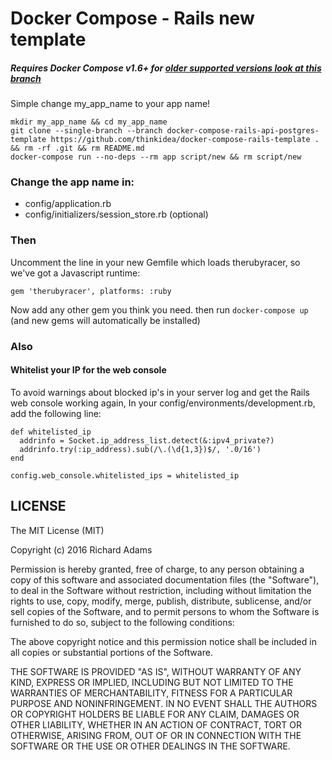 # Docker Compose - Rails new template

##### Requires Docker Compose v1.6+ for [older supported versions look at this branch](https://github.com/madwire/docker-compose-rails-template/tree/docker-compose-yml-version-1)

Simple change my_app_name to your app name!

```
mkdir my_app_name && cd my_app_name
git clone --single-branch --branch docker-compose-rails-api-postgres-template https://github.com/thinkidea/docker-compose-rails-template . && rm -rf .git && rm README.md
docker-compose run --no-deps --rm app script/new && rm script/new
```

### Change the app name in:

- config/application.rb
- config/initializers/session_store.rb (optional)

### Then

Uncomment the line in your new Gemfile which loads therubyracer, so we've got a Javascript runtime:

`gem 'therubyracer', platforms: :ruby`

Now add any other gem you think you need. then run `docker-compose up` (and new gems will automatically be installed)

### Also

#### Whitelist your IP for the web console

To avoid warnings about blocked ip's in your server log and get the Rails web console working again, In your config/environments/development.rb, add the following line:

```
def whitelisted_ip
  addrinfo = Socket.ip_address_list.detect(&:ipv4_private?)
  addrinfo.try(:ip_address).sub(/\.(\d{1,3})$/, '.0/16')
end

config.web_console.whitelisted_ips = whitelisted_ip
```

## LICENSE

The MIT License (MIT)

Copyright (c) 2016 Richard Adams

Permission is hereby granted, free of charge, to any person obtaining a copy
of this software and associated documentation files (the "Software"), to deal
in the Software without restriction, including without limitation the rights
to use, copy, modify, merge, publish, distribute, sublicense, and/or sell
copies of the Software, and to permit persons to whom the Software is
furnished to do so, subject to the following conditions:

The above copyright notice and this permission notice shall be included in all
copies or substantial portions of the Software.

THE SOFTWARE IS PROVIDED "AS IS", WITHOUT WARRANTY OF ANY KIND, EXPRESS OR
IMPLIED, INCLUDING BUT NOT LIMITED TO THE WARRANTIES OF MERCHANTABILITY,
FITNESS FOR A PARTICULAR PURPOSE AND NONINFRINGEMENT. IN NO EVENT SHALL THE
AUTHORS OR COPYRIGHT HOLDERS BE LIABLE FOR ANY CLAIM, DAMAGES OR OTHER
LIABILITY, WHETHER IN AN ACTION OF CONTRACT, TORT OR OTHERWISE, ARISING FROM,
OUT OF OR IN CONNECTION WITH THE SOFTWARE OR THE USE OR OTHER DEALINGS IN THE
SOFTWARE.
